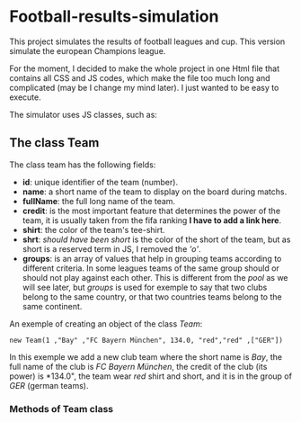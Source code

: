 # Football-results-simulation
This project simulates the results of football leagues and cup. This version simulate the european Champions league. 

For the moment, I decided to make the whole project in one Html file that contains all CSS and JS codes, which make the file too much long and complicated (may be I change my mind later). I just wanted to be easy to execute.

The simulator uses JS classes, such as:

## The class Team
The class team has the following fields:
- **id**: unique identifier of the team (number).
- **name**:  a short name of the team to display on the board during matchs.
- **fullName**: the full long name of the team.
- **credit**: is the most important feature that determines the power of the team, it is usually taken from the fifa ranking **I have to add a link here**.
- **shirt**: the color of the team's tee-shirt.
- **shrt**: *should have been short* is the color of the short of the team, but as short is a reserved term in JS, I removed the *'o'*.
- **groups**: is an array of values that help in grouping teams according to different criteria. In some leagues teams of the same group should or should not play against each other. This is different from the *pool* as we will see later, but *groups* is used for exemple to say that two clubs belong to the same country, or that two countries teams belong to the same continent.

An exemple of creating an object of the class *Team*:
```
new Team(1 ,"Bay" ,"FC Bayern München", 134.0, "red","red" ,["GER"])
```
In this exemple we add a new club team where the short name is *Bay*, the full name of the club is *FC Bayern München*, the credit of the club (its power) is *134.0", the team wear *red* shirt and short, and it is in the group of *GER* (german teams).

### Methods of Team class
